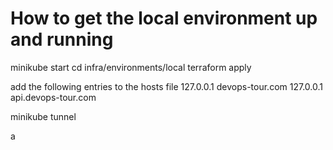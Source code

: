 # How to get the local environment up and running

minikube start
cd infra/environments/local
terraform apply

add the following entries to the hosts file
127.0.0.1 devops-tour.com
127.0.0.1 api.devops-tour.com
 
minikube tunnel

a